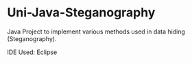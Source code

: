 # Uni-Java-Steganography
Java Project to implement various methods used in data hiding (Steganography).

IDE Used: Eclipse
